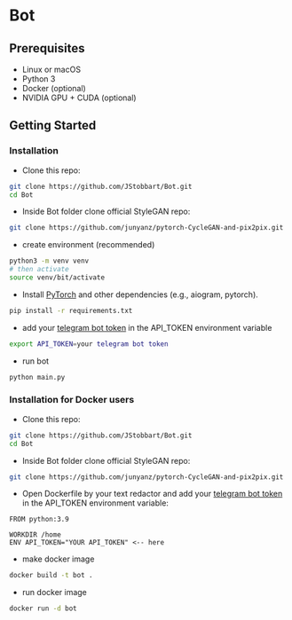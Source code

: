 # Bot


## Prerequisites
- Linux or macOS
- Python 3
- Docker (optional)
- NVIDIA GPU + CUDA (optional)

## Getting Started
### Installation

- Clone this repo:
```bash
git clone https://github.com/JStobbart/Bot.git
cd Bot
```
- Inside Bot folder clone official StyleGAN repo:
```bash
git clone https://github.com/junyanz/pytorch-CycleGAN-and-pix2pix.git
```

- create environment (recommended)
```bash
python3 -m venv venv
# then activate
source venv/bit/activate
```
- Install [PyTorch](http://pytorch.org) and other dependencies (e.g., aiogram, pytorch).
```bash
pip install -r requirements.txt
```
- add your [telegram bot token](https://core.telegram.org/bots#how-do-i-create-a-bot) 
in the API_TOKEN environment variable
```bash
export API_TOKEN=your telegram bot token
```
- run bot
```bash
python main.py
```

### Installation for Docker users
- Clone this repo:
```bash
git clone https://github.com/JStobbart/Bot.git
cd Bot
```
- Inside Bot folder clone official StyleGAN repo:
```bash
git clone https://github.com/junyanz/pytorch-CycleGAN-and-pix2pix.git
```

- Open Dockerfile by your text redactor and add your [telegram bot token](https://core.telegram.org/bots#how-do-i-create-a-bot) 
in the API_TOKEN environment variable:
```
FROM python:3.9

WORKDIR /home
ENV API_TOKEN="YOUR API_TOKEN" <-- here

```
- make docker image
```bash
docker build -t bot .
```
- run docker image
```bash
docker run -d bot
```


